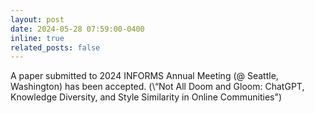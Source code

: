 ```yaml
---
layout: post
date: 2024-05-28 07:59:00-0400
inline: true
related_posts: false
---
```


A paper submitted to 2024 INFORMS Annual Meeting (@ Seattle, Washington) has been accepted.
(\“Not All Doom and Gloom: ChatGPT, Knowledge Diversity, and Style Similarity in Online Communities\")
